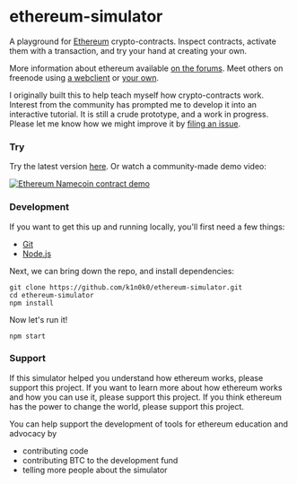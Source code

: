 # ethereum-simulator

A playground for [Ethereum](https://ethereum.org) crypto-contracts.
Inspect contracts, activate them with a transaction, and try your hand at creating your own.

More information about ethereum available [on the forums](http://forum.ethereum.org/).
Meet others on freenode using [a webclient](https://webchat.freenode.net/?channels=ethereum) or [your own](irc://chat.freenode.net/ethereum).

I originally built this to help teach myself how crypto-contracts work.
Interest from the community has prompted me to develop it into an interactive tutorial.
It is still a crude prototype, and a work in progress.
Please let me know how we might improve it by [filing an issue](https://github.com/k1n0k0/ethereum-simulator/issues/new).


### Try

Try the latest version [here](http://k1n0k0.github.io/ethereum-simulator/).
Or watch a community-made demo video:

[![Ethereum Namecoin contract demo](http://img.youtube.com/vi/-uImE_pJbBs/0.jpg)](http://www.youtube.com/watch?v=-uImE_pJbBs)


### Development

If you want to get this up and running locally, you'll first need a few things:
* [Git](http://git-scm.com/)
* [Node.js](http://nodejs.org/)

Next, we can bring down the repo, and install dependencies:
```
git clone https://github.com/k1n0k0/ethereum-simulator.git
cd ethereum-simulator
npm install
```

Now let's run it!
```
npm start
```


### Support

If this simulator helped you understand how ethereum works, please support this project.
If you want to learn more about how ethereum works and how you can use it, please support this project.
If you think ethereum has the power to change the world, please support this project.

You can help support the development of tools for ethereum education and advocacy by
* contributing code
* contributing BTC to the development fund
* telling more people about the simulator
